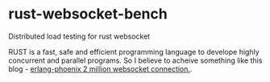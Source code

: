 # rust-websocket-bench
Distributed load testing for rust websocket

RUST is a fast, safe and efficient programming language to develope
highly concurrent and parallel programs. So I believe to acheive something like this blog - [erlang-phoenix 2 million websocket connection.]( http://phoenixframework.org/blog/the-road-to-2-million-websocket-connections).
